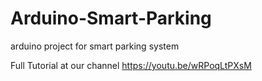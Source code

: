 # Arduino-Smart-Parking
arduino project for smart parking system

Full Tutorial at our channel 
https://youtu.be/wRPoqLtPXsM
